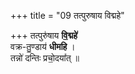 +++
title = "09 तत्पुरुषाय विद्महे"

+++
तत्पुरु॑षाय **वि॒द्महे॑**  
वक्र-तु॒ण्डाय॑ **धीमहि** ।  
तन्नो॑ दन्तिः प्रचो॒दया᳚त् ॥